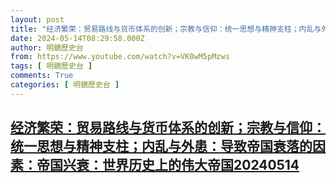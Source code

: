 ```yaml
---
layout: post
title: "经济繁荣：贸易路线与货币体系的创新；宗教与信仰：统一思想与精神支柱；内乱与外患：导致帝国衰落的因素：帝国兴衰：世界历史上的伟大帝国20240514"
date: 2024-05-14T08:29:58.000Z
author: 明鏡歷史台
from: https://www.youtube.com/watch?v=VK0wM5pMzws
tags: [ 明鏡歷史台 ]
comments: True
categories: [ 明鏡歷史台 ]
---
```

<!--1715675398000-->
[经济繁荣：贸易路线与货币体系的创新；宗教与信仰：统一思想与精神支柱；内乱与外患：导致帝国衰落的因素：帝国兴衰：世界历史上的伟大帝国20240514](https://www.youtube.com/watch?v=VK0wM5pMzws)
------

<div>

</div>
